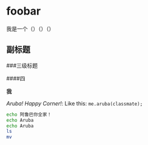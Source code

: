 foobar
======

我是一个（）（）（）

副标题
----------

###三级标题

####四

**我**

*Aruba! Happy Corner!*: Like this: `me.aruba(classmate);`

```Bash
echo 阿鲁巴你全家！
echo Aruba
echo Aruba
ls
mv
```
